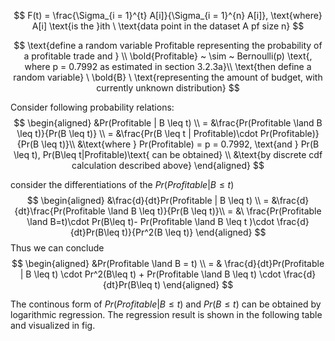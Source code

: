 $$
F(t) = \frac{\Sigma_{i = 1}^{t} A[i]}{\Sigma_{i = 1}^{n} A[i]},  \text{where} A[i] \text{is the }ith \ \text{data point in the dataset A pf size n}
$$

$$
\text{define a random variable Profitable representing the probability of a profitable trade and } \\ \bold{Profitable} ~ \sim ~ Bernoulli(p) \text{, where p = 0.7992 as estimated in section 3.2.3a}\\
\text{then define a random variable} \ \bold{B} \  \text{representing the amount of budget, with currently unknown distribution}
$$


Consider following probability relations: 
$$
\begin{aligned}
 &Pr(Profitable | B \leq t) \\
= &\frac{Pr(Profitable \land B \leq t)}{Pr(B \leq t)} \\
= &\frac{Pr(B \leq t | Profitable)\cdot Pr(Profitable)}{Pr(B \leq t)}\\
&\text{where } Pr(Profitable) = p = 0.7992, \text{and } Pr(B \leq t), Pr(B\leq t|Profitable)\text{ can be obtained} \\ &\text{by discrete cdf calculation described above}
\end{aligned}
$$

consider the differentiations of the $Pr(Profitable | B \leq t)$
$$
\begin{aligned}
&\frac{d}{dt}Pr(Profitable | B \leq t) \\
= &\frac{d}{dt}\frac{Pr(Profitable \land B \leq t)}{Pr(B \leq t)}\\
= &\ \frac{Pr(Profitable \land B=t)\cdot Pr(B\leq t)- Pr(Profitable \land B \leq t )\cdot \frac{d}{dt}Pr(B\leq t)}{Pr^2(B \leq t)}
\end{aligned}
$$
Thus we can conclude 
$$
\begin{aligned}
&Pr(Profitable \land B = t)  \\
= & \frac{d}{dt}Pr(Profitable | B \leq t) \cdot Pr^2(B\leq t)  + Pr(Profitable \land B \leq t) \cdot \frac{d}{dt}Pr(B\leq t)
\end{aligned}
$$

The continous form of $Pr(Profitable|B\leq t)$ and $Pr(B\leq t)$ can be obtained by logarithmic regression. 
The regression result is shown in the following table and visualized in fig. 



